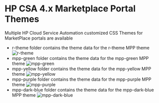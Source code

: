 # HP CSA 4.x Marketplace Portal Themes

Multiple HP Cloud Service Automation customized CSS Themes for MarketPlace portals are available

* r-theme folder contains the theme data for the r-theme MPP theme
![r-theme](https://cloud.githubusercontent.com/assets/14251830/10383884/f2afb208-6e34-11e5-913c-48edfefd022d.png)
* mpp-green folder contains the theme data for the mpp-green MPP theme
![mpp-green](https://cloud.githubusercontent.com/assets/14251830/10383886/f5365ea0-6e34-11e5-87ae-8ffc4aa3fb76.png)
* mpp-yellow folder contains the theme data for the mpp-yellow MPP theme
![mpp-yellow](https://cloud.githubusercontent.com/assets/14251830/10383888/f73bcdfc-6e34-11e5-8319-e2ae8f39baf5.png)
* mpp-purple folder contains the theme data for the mpp-purple MPP theme
![mpp-purple](https://cloud.githubusercontent.com/assets/14251830/10383890/f93ea41c-6e34-11e5-8004-ff78ac3af0a4.png)
* mpp-dark-blue folder contains the theme data for the mpp-dark-blue MPP theme
![mpp-dark-blue](https://cloud.githubusercontent.com/assets/14251830/16747224/72519072-47be-11e6-87de-13975297e36f.PNG)

